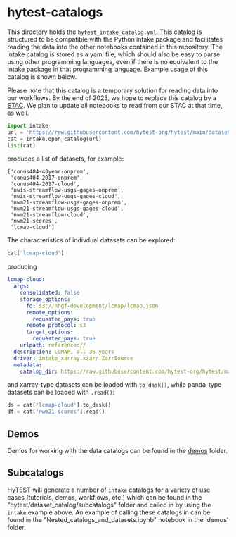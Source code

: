 # hytest-catalogs
This directory holds the `hytest_intake_catalog.yml`. This catalog is structured to be compatible with the Python intake package and facilitates reading the data into the other notebooks contained in this repository. The intake catalog is stored as a yaml file, which should also be easy to parse using other programming languages, even if there is no equivalent to the intake package in that programming language. Example usage of this catalog is shown below.

Please note that this catalog is a temporary solution for reading data into our workflows. By the end of 2023, we hope to replace this catalog by a [STAC](https://stacspec.org/en). We plan to update all notebooks to read from our STAC at that time, as well.

```python
import intake
url = 'https://raw.githubusercontent.com/hytest-org/hytest/main/dataset_catalog/hytest_intake_catalog.yml'
cat = intake.open_catalog(url)
list(cat)
```
produces a list of datasets, for example:
```
['conus404-40year-onprem',
 'conus404-2017-onprem',
 'conus404-2017-cloud',
 'nwis-streamflow-usgs-gages-onprem',
 'nwis-streamflow-usgs-gages-cloud',
 'nwm21-streamflow-usgs-gages-onprem',
 'nwm21-streamflow-usgs-gages-cloud',
 'nwm21-streamflow-cloud',
 'nwm21-scores',
 'lcmap-cloud']
 ```
 The characteristics of indivdual datasets can be explored:
```python
cat['lcmap-cloud']
```
producing
```yaml
lcmap-cloud:
  args:
    consolidated: false
    storage_options:
      fo: s3://nhgf-development/lcmap/lcmap.json
      remote_options:
        requester_pays: true
      remote_protocol: s3
      target_options:
        requester_pays: true
    urlpath: reference://
  description: LCMAP, all 36 years
  driver: intake_xarray.xzarr.ZarrSource
  metadata:
    catalog_dir: https://raw.githubusercontent.com/hytest-org/hytest/main/dataset_catalog
 ```
 and xarray-type datasets can be loaded with `to_dask()`, while panda-type datasets can be loaded with `.read()`:
```python
ds = cat['lcmap-cloud'].to_dask()
df = cat['nwm21-scores'].read()
```

## Demos
Demos for working with the data catalogs can be found in the [demos](https://github.com/hytest-org/hytest/tree/main/dataset_catalog/demos) folder.

## Subcatalogs
HyTEST will generate a number of ```intake``` catalogs for a variety of use cases (tutorials, demos, workflows, etc.) 
which can be found in the "hytest/dataset_catalog/subcatalogs" folder and called in by using the `intake` example 
above. An example of calling these catalogs in can be found in the "Nested_catalogs_and_datasets.ipynb" notebook in 
the 'demos' folder. 

